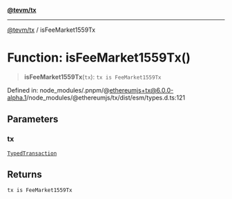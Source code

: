 [**@tevm/tx**](../README.md)

***

[@tevm/tx](../globals.md) / isFeeMarket1559Tx

# Function: isFeeMarket1559Tx()

> **isFeeMarket1559Tx**(`tx`): `tx is FeeMarket1559Tx`

Defined in: node\_modules/.pnpm/@ethereumjs+tx@6.0.0-alpha.1/node\_modules/@ethereumjs/tx/dist/esm/types.d.ts:121

## Parameters

### tx

[`TypedTransaction`](../type-aliases/TypedTransaction.md)

## Returns

`tx is FeeMarket1559Tx`

